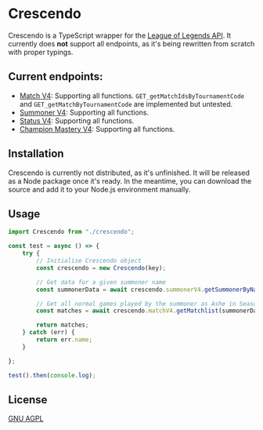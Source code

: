 # Crescendo
Crescendo is a TypeScript wrapper for the [League of Legends API](https://developer.riotgames.com/). It currently does **not** support all endpoints, as it's being rewritten from scratch with proper typings.

## Current endpoints:
- [Match V4](https://developer.riotgames.com/apis#match-v4): Supporting all functions. `GET_getMatchIdsByTournamentCode` and `GET_getMatchByTournamentCode` are implemented but untested.
- [Summoner V4](https://developer.riotgames.com/apis#summoner-v4): Supporting all functions.
- [Status V4](https://developer.riotgames.com/apis#lol-status-v4): Supporting all functions.
- [Champion Mastery V4](https://developer.riotgames.com/apis#champion-mastery-v4): Supporting all functions.

## Installation
Crescendo is currently not distributed, as it's unfinished. It will be released as a Node package once it's ready. In the meantime, you can download the source and add it to your Node.js environment manually.

## Usage
```typescript
import Crescendo from "./crescendo";

const test = async () => {
    try {
        // Initialise Crescendo object
        const crescendo = new Crescendo(key);

        // Get data for a given summoner name
        const summonerData = await crescendo.summonerV4.getSummonerByName("Ranzhh", "EUW1");

        // Get all normal games played by the summoner as Ashe in Season 2019.
        const matches = await crescendo.matchV4.getMatchlist(summonerData.accountId, "EUW1",  { champion: 22, season: 13, queue: 420 });

        return matches;
    } catch (err) {
        return err.name;
    }

};

test().then(console.log);
```

## License
[GNU AGPL](https://www.gnu.org/licenses/agpl-3.0.en.html)